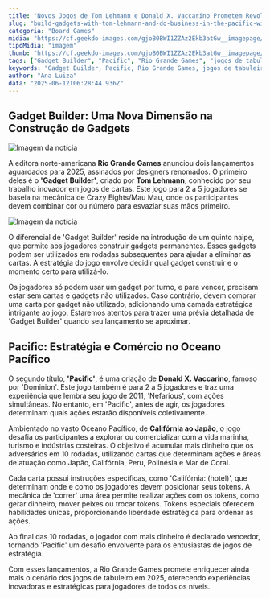 ```yaml
---
title: "Novos Jogos de Tom Lehmann e Donald X. Vaccarino Prometem Revolucionar 2025"
slug: "build-gadgets-with-tom-lehmann-and-do-business-in-the-pacific-with-donald-x"
categoria: "Board Games"
midia: "https://cf.geekdo-images.com/gjoB0BWI1ZZAz2Ekb3atGw__imagepage/img/KutfyBdzsFHKvIykat2jtKjZI44=/fit-in/900x600/filters:no_upscale():strip_icc()/pic8812848.jpg"
tipoMidia: "imagem"
thumb: "https://cf.geekdo-images.com/gjoB0BWI1ZZAz2Ekb3atGw__imagepage/img/KutfyBdzsFHKvIykat2jtKjZI44=/fit-in/900x600/filters:no_upscale():strip_icc()/pic8812848.jpg"
tags: ["Gadget Builder", "Pacific", "Rio Grande Games", "jogos de tabuleiro 2025", "Tom Lehmann", "Donald X. Vaccarino", "jogos de cartas", "estratégia", "Crazy Eights", "Nefarious"]
keywords: "Gadget Builder, Pacific, Rio Grande Games, jogos de tabuleiro 2025, Tom Lehmann, Donald X. Vaccarino, jogos de cartas, estratégia, Crazy Eights, Nefarious"
author: "Ana Luiza"
data: "2025-06-12T06:28:44.936Z"
---
```


## Gadget Builder: Uma Nova Dimensão na Construção de Gadgets

![Imagem da notícia](https://cf.geekdo-images.com/4KiqWYno-aCmNs73dWORDA__imagepage/img/OioOORhzM_2uTk1saGSA1uWUkOc=/fit-in/900x600/filters:no_upscale():strip_icc()/pic8812849.jpg)

A editora norte-americana **Rio Grande Games** anunciou dois lançamentos aguardados para 2025, assinados por designers renomados. O primeiro deles é o **'Gadget Builder'**, criado por **Tom Lehmann**, conhecido por seu trabalho inovador em jogos de cartas. Este jogo para 2 a 5 jogadores se baseia na mecânica de Crazy Eights/Mau Mau, onde os participantes devem combinar cor ou número para esvaziar suas mãos primeiro.

![Imagem da notícia](https://cf.geekdo-images.com/86zMN4I6VDyktcpEUSsZLg__imagepage/img/dpZ5nHHdOnZgQZKgqsiToN0w69s=/fit-in/900x600/filters:no_upscale():strip_icc()/pic8933164.png)

O diferencial de 'Gadget Builder' reside na introdução de um quinto naipe, que permite aos jogadores construir gadgets permanentes. Esses gadgets podem ser utilizados em rodadas subsequentes para ajudar a eliminar as cartas. A estratégia do jogo envolve decidir qual gadget construir e o momento certo para utilizá-lo.

Os jogadores só podem usar um gadget por turno, e para vencer, precisam estar sem cartas e gadgets não utilizados. Caso contrário, devem comprar uma carta por gadget não utilizado, adicionando uma camada estratégica intrigante ao jogo. Estaremos atentos para trazer uma prévia detalhada de 'Gadget Builder' quando seu lançamento se aproximar.

## Pacific: Estratégia e Comércio no Oceano Pacífico

O segundo título, **'Pacific'**, é uma criação de **Donald X. Vaccarino**, famoso por 'Dominion'. Este jogo também é para 2 a 5 jogadores e traz uma experiência que lembra seu jogo de 2011, 'Nefarious', com ações simultâneas. No entanto, em 'Pacific', antes de agir, os jogadores determinam quais ações estarão disponíveis coletivamente.

Ambientado no vasto Oceano Pacífico, de **Califórnia ao Japão**, o jogo desafia os participantes a explorar ou comercializar com a vida marinha, turismo e indústrias costeiras. O objetivo é acumular mais dinheiro que os adversários em 10 rodadas, utilizando cartas que determinam ações e áreas de atuação como Japão, Califórnia, Peru, Polinésia e Mar de Coral.

Cada carta possui instruções específicas, como 'Califórnia: (hotel)', que determinam onde e como os jogadores devem posicionar seus tokens. A mecânica de 'correr' uma área permite realizar ações com os tokens, como gerar dinheiro, mover peixes ou trocar tokens. Tokens especiais oferecem habilidades únicas, proporcionando liberdade estratégica para ordenar as ações.

Ao final das 10 rodadas, o jogador com mais dinheiro é declarado vencedor, tornando 'Pacific' um desafio envolvente para os entusiastas de jogos de estratégia.

Com esses lançamentos, a Rio Grande Games promete enriquecer ainda mais o cenário dos jogos de tabuleiro em 2025, oferecendo experiências inovadoras e estratégicas para jogadores de todos os níveis.